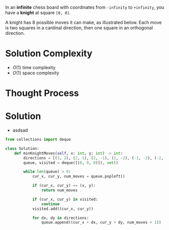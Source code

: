 In an **infinite** chess board with coordinates from `-infinity` to `+infinity`, you have a **knight** at square `[0, 0]`.

A knight has 8 possible moves it can make, as illustrated below. Each move is two squares in a cardinal direction, then one square in an orthogonal direction.
# Solution Complexity
- $O(1)$ time complexity
- $O(1)$ space complexity
# Thought Process
# Solution
- asdsad
```Python
from collections import deque

class Solution:
	def minKnightMoves(self, x: int, y: int) -> int:
		directions = [(1, 2), (2, 1), (2, -1), (1, -2), (-1, -2), (-2, -1), (-2, 1), (-1, 2)]
		queue, visited = deque([(0, 0, 0)]), set()

		while len(queue) > 0:
			cur_x, cur_y, num_moves = queue.popleft()

			if (cur_x, cur_y) == (x, y):
				return num_moves

			if (cur_x, cur_y) in visited:
				continue
			visited.add((cur_x, cur_y))

			for dx, dy in directions:
				queue.append((cur_x + dx, cur_y + dy, num_moves + 1))
```